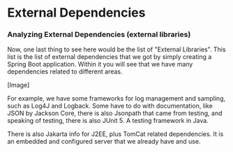 # External Dependencies

### Analyzing External Dependencies (external libraries)
Now, one last thing to see here would be the list of "External Libraries". This list is the list of external dependencies that we got by simply creating a Spring Boot application. Within it you will see that we have many dependencies related to different areas.

[Image]

For example, we have some frameworks for log management and sampling, such as Log4J and Logback. Some have to do with documentation, like JSON by Jackson Core, there is also Jsonpath that came from testing, and speaking of testing, there is also JUnit 5. A testing framework in Java.

There is also Jakarta info for J2EE, plus TomCat related dependencies. It is an embedded and configured server that we already have and use.